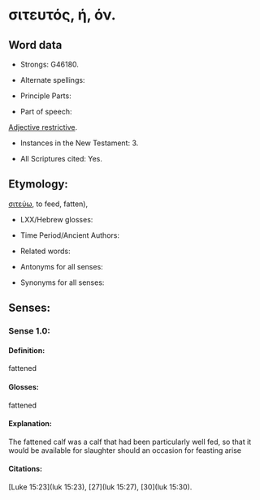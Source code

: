 # σιτευτός, ή, όν.

<!-- Status: S2=NeedsReview -->
<!-- Lexica used for edits: BDAG LN FFM BN LSJM MM   -->

## Word data

* Strongs: G46180.

* Alternate spellings:



* Principle Parts: 


* Part of speech: 

[Adjective restrictive](http://ugg.readthedocs.io/en/latest/adjective_restrictive.html).

* Instances in the New Testament: 3.

* All Scriptures cited: Yes.

## Etymology: 

[σιτεύω](), to feed, fatten), 

* LXX/Hebrew glosses: 


* Time Period/Ancient Authors: 


* Related words: 

* Antonyms for all senses:

* Synonyms for all senses: 


## Senses: 


### Sense  1.0: 

#### Definition: 

fattened

#### Glosses: 

fattened

#### Explanation: 

The fattened calf was a calf that had been particularly well fed, so that it would be available for slaughter should an occasion for feasting arise

#### Citations: 

[Luke 15:23](luk 15:23), [27](luk 15:27), [30](luk 15:30).
